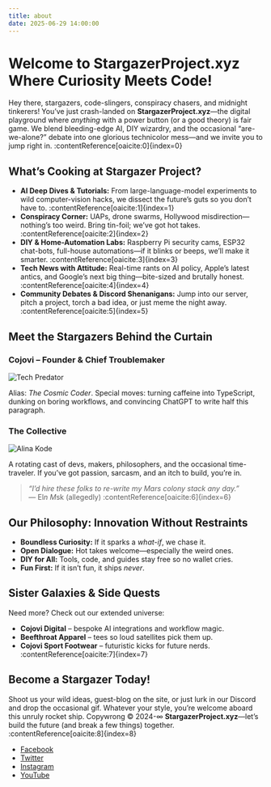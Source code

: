 ```yaml
---
title: about
date: 2025-06-29 14:00:00
---
```


# Welcome to StargazerProject.xyz Where Curiosity Meets Code!

Hey there, stargazers, code-slingers, conspiracy chasers, and midnight tinkerers! You’ve just crash-landed on **StargazerProject.xyz**—the digital playground where *anything* with a power button (or a good theory) is fair game. We blend bleeding-edge AI, DIY wizardry, and the occasional “are-we-alone?” debate into one glorious technicolor mess—and we invite you to jump right in. :contentReference[oaicite:0]{index=0}

## What’s Cooking at Stargazer Project?

- **AI Deep Dives & Tutorials:** From large-language-model experiments to wild computer-vision hacks, we dissect the future’s guts so you don’t have to. :contentReference[oaicite:1]{index=1}  
- **Conspiracy Corner:** UAPs, drone swarms, Hollywood misdirection—nothing’s too weird. Bring tin-foil; we’ve got hot takes. :contentReference[oaicite:2]{index=2}  
- **DIY & Home-Automation Labs:** Raspberry Pi security cams, ESP32 chat-bots, full-house automations—if it blinks or beeps, we’ll make it smarter. :contentReference[oaicite:3]{index=3}  
- **Tech News with Attitude:** Real-time rants on AI policy, Apple’s latest antics, and Google’s next big thing—bite-sized and brutally honest. :contentReference[oaicite:4]{index=4}  
- **Community Debates & Discord Shenanigans:** Jump into our server, pitch a project, torch a bad idea, or just meme the night away. :contentReference[oaicite:5]{index=5}  

## Meet the Stargazers Behind the Curtain

### **Cojovi – Founder & Chief Troublemaker**

![Tech Predator](https://i.imgur.com/RflErrr.png)

Alias: *The Cosmic Coder*. Special moves: turning caffeine into TypeScript, dunking on boring workflows, and convincing ChatGPT to write half this paragraph.

### **The Collective**

![Alina Kode](https://i.imgur.com/Q2nLmAt.png)

A rotating cast of devs, makers, philosophers, and the occasional time-traveler. If you’ve got passion, sarcasm, and an itch to build, you’re in.

> *“I’d hire these folks to re-write my Mars colony stack any day.”*  
> — El*n M*sk (allegedly) :contentReference[oaicite:6]{index=6}  

## Our Philosophy: Innovation Without Restraints

- **Boundless Curiosity:** If it sparks a *what-if*, we chase it.  
- **Open Dialogue:** Hot takes welcome—especially the weird ones.  
- **DIY for All:** Tools, code, and guides stay free so no wallet cries.  
- **Fun First:** If it isn’t fun, it ships *never*.  

## Sister Galaxies & Side Quests

Need more? Check out our extended universe:

- **Cojovi Digital** – bespoke AI integrations and workflow magic.  
- **Beefthroat Apparel** – tees so loud satellites pick them up.  
- **Cojovi Sport Footwear** – futuristic kicks for future nerds. :contentReference[oaicite:7]{index=7}  

## Become a Stargazer Today!

Shoot us your wild ideas, guest-blog on the site, or just lurk in our Discord and drop the occasional gif. Whatever your style, you’re welcome aboard this unruly rocket ship. Copywrong © 2024-∞ **StargazerProject.xyz**—let’s build the future (and break a few things) together. :contentReference[oaicite:8]{index=8}


- [Facebook](#)
- [Twitter](#)
- [Instagram](#)
- [YouTube](#)